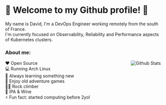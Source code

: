 <h1>👋 Welcome to my Github profile! 👋</h1>

My name is David, I'm a DevOps Engineer working remotely from the south of France.\
I'm currently focused on Observability, Reliability and Performance aspects of Kubernetes clusters.

<h3>About me:</h3>

<img alt="Github Stats" src="https://github-readme-stats.vercel.app/api?username=dotdc&show_icons=true&count_private=true&hide=stars&include_all_commits=true&theme=vue" align="right" />

❤️ Open Source\
💻 Running Arch Linux \
🎯 Always learning something new \
💾 Enjoy old adventure games \
🧗‍♂️ Rock climber \
🍺 IPA & Wine \
⚡ Fun fact: started computing before 2yo!
<br>
</div>
